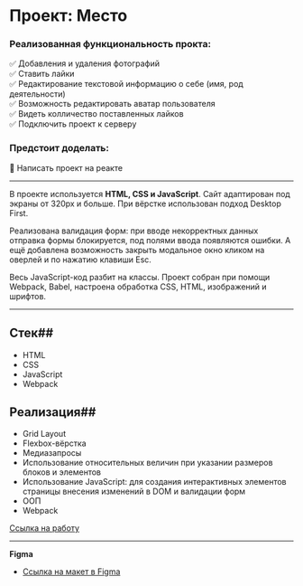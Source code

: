# Проект: Место

### Реализованная функциональность прокта: ###

:white_check_mark: Добавления и удаления фотографий    
:white_check_mark: Ставить лайки    
:white_check_mark: Редактирование текстовой информацию о себе (имя, род деятельности)    
:white_check_mark: Возможность редактировать аватар пользователя    
:white_check_mark: Видеть колличество поставленных лайков    
:white_check_mark: Подключить проект к серверу    

### Предстоит доделать: ###
:black_square_button: Написать проект на реакте

____
В проекте используется **HTML, CSS и JavaScript**. Сайт адаптирован под экраны от 320px и больше.
При вёрстке использован подход Desktop First.

Реализована валидация форм: при вводе некорректных данных отправка формы блокируется, под полями ввода появляются ошибки. А ещё добавлена возможность закрыть модальное окно кликом на оверлей и по нажатию клавиши Esc.

Весь JavaScript-код разбит на классы. Проект собран при помощи Webpack, Babel, настроена обработка CSS, HTML, изображений и шрифтов.

___
## Стек##
+ HTML
+ CSS
+ JavaScript
+ Webpack

## Реализация##
+ Grid Layout
+ Flexbox-вёрстка
+ Медиазапросы
+ Использование относительных величин при указании размеров блоков и элементов
+ Использование JavaScript: для создания интерактивных элементов страницы внесения изменений в DOM и валидации форм
+ ООП
+ Webpack


[Ссылка на работу](https://vladimirksh.github.io/mesto/)
___

**Figma**

* [Ссылка на макет в Figma](https://www.figma.com/file/2cn9N9jSkmxD84oJik7xL7/JavaScript.-Sprint-4?node-id=0%3A1)
